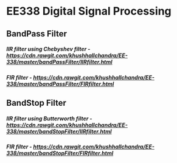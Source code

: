 # EE338 Digital Signal Processing

## BandPass Filter
##### IIR filter using Chebyshev filter - https://cdn.rawgit.com/khushhallchandra/EE-338/master/bandPassFilter/IIRfilter.html

##### FIR filter - https://cdn.rawgit.com/khushhallchandra/EE-338/master/bandPassFilter/FIRfilter.html

## BandStop Filter

##### IIR filter using Butterworth filter - https://cdn.rawgit.com/khushhallchandra/EE-338/master/bandStopFilter/IIRfilter.html

##### FIR filter - https://cdn.rawgit.com/khushhallchandra/EE-338/master/bandStopFilter/FIRfilter.html
